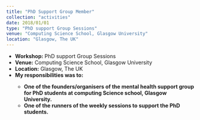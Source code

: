 ```yaml
---
title: "PhD Support Group Member"
collection: "activities"
date: 2018/01/01
type: "PhD support Group Sessions"
venue: "Computing Science School, Glasgow University"
location: "Glasgow, The UK"
---
```

* <b>Workshop:</b> PhD support Group Sessions
* <b>Venue:</b> Computing Science School, Glasgow University
* <b>Location:</b> Glasgow, The UK
* <b>My responsibilities was to:<b> <br />
  * One of the founders/organisers of the mental health support group for PhD students
        at computing Science school, Glasgow University.
  * One of the runners of the weekly sessions to support the PhD students.

